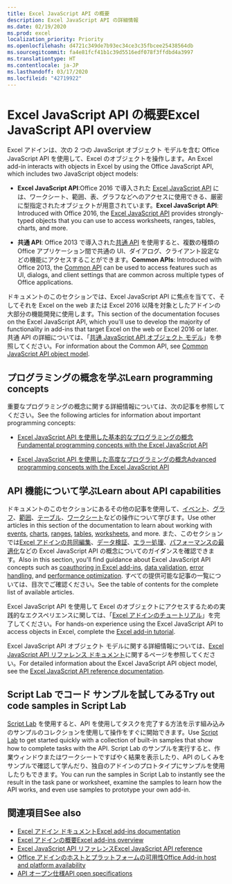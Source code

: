 ```yaml
---
title: Excel JavaScript API の概要
description: Excel JavaScript API の詳細情報
ms.date: 02/19/2020
ms.prod: excel
localization_priority: Priority
ms.openlocfilehash: d4721c349de7b93ec34ce3c35fbcee25438564db
ms.sourcegitcommit: fa4e81fcf41b1c39d5516edf078f3ffdbd4a3997
ms.translationtype: HT
ms.contentlocale: ja-JP
ms.lasthandoff: 03/17/2020
ms.locfileid: "42719922"
---
```

# <a name="excel-javascript-api-overview"></a><span data-ttu-id="6807c-103">Excel JavaScript API の概要</span><span class="sxs-lookup"><span data-stu-id="6807c-103">Excel JavaScript API overview</span></span>

<span data-ttu-id="6807c-104">Excel アドインは、次の 2 つの JavaScript オブジェクト モデルを含む Office JavaScript API を使用して、Excel のオブジェクトを操作します。</span><span class="sxs-lookup"><span data-stu-id="6807c-104">An Excel add-in interacts with objects in Excel by using the Office JavaScript API, which includes two JavaScript object models:</span></span>

* <span data-ttu-id="6807c-105">**Excel JavaScript API**:Office 2016 で導入された [Excel JavaScript API](/javascript/api/excel) には、ワークシート、範囲、表、グラフなどへのアクセスに使用できる、厳密に型指定されたオブジェクトが用意されています。</span><span class="sxs-lookup"><span data-stu-id="6807c-105">**Excel JavaScript API**: Introduced with Office 2016, the [Excel JavaScript API](/javascript/api/excel) provides strongly-typed objects that you can use to access worksheets, ranges, tables, charts, and more.</span></span> 

* <span data-ttu-id="6807c-106">**共通 API**: Office 2013 で導入された[共通 API](/javascript/api/office) を使用すると、複数の種類の Office アプリケーション間で共通の UI、ダイアログ、クライアント設定などの機能にアクセスすることができます。</span><span class="sxs-lookup"><span data-stu-id="6807c-106">**Common APIs**: Introduced with Office 2013, the [Common API](/javascript/api/office) can be used to access features such as UI, dialogs, and client settings that are common across multiple types of Office applications.</span></span>

<span data-ttu-id="6807c-107">ドキュメントのこのセクションでは、Excel JavaScript API に焦点を当てて、そしてそれを Excel on the web または Excel 2016 以降を対象としたアドインの大部分の機能開発に使用します。</span><span class="sxs-lookup"><span data-stu-id="6807c-107">This section of the documentation focuses on the Excel JavaScript API, which you'll use to develop the majority of functionality in add-ins that target Excel on the web or Excel 2016 or later.</span></span> <span data-ttu-id="6807c-108">共通 API の詳細については、「[共通 JavaScript API オブジェクト モデル](../../develop/office-javascript-api-object-model.md)」を参照してください。</span><span class="sxs-lookup"><span data-stu-id="6807c-108">For information about the Common API, see [Common JavaScript API object model](../../develop/office-javascript-api-object-model.md).</span></span> 

## <a name="learn-programming-concepts"></a><span data-ttu-id="6807c-109">プログラミングの概念を学ぶ</span><span class="sxs-lookup"><span data-stu-id="6807c-109">Learn programming concepts</span></span>

<span data-ttu-id="6807c-110">重要なプログラミングの概念に関する詳細情報については、次の記事を参照してください。</span><span class="sxs-lookup"><span data-stu-id="6807c-110">See the following articles for information about important programming concepts:</span></span>
 
- [<span data-ttu-id="6807c-111">Excel JavaScript API を使用した基本的なプログラミングの概念</span><span class="sxs-lookup"><span data-stu-id="6807c-111">Fundamental programming concepts with the Excel JavaScript API</span></span>](../../excel/excel-add-ins-core-concepts.md)

- [<span data-ttu-id="6807c-112">Excel JavaScript API を使用した高度なプログラミングの概念</span><span class="sxs-lookup"><span data-stu-id="6807c-112">Advanced programming concepts with the Excel JavaScript API</span></span>](../../excel/excel-add-ins-advanced-concepts.md)

## <a name="learn-about-api-capabilities"></a><span data-ttu-id="6807c-113">API 機能について学ぶ</span><span class="sxs-lookup"><span data-stu-id="6807c-113">Learn about API capabilities</span></span>

<span data-ttu-id="6807c-114">ドキュメントのこのセクションにあるその他の記事を使用して、[イベント](../../excel/excel-add-ins-events.md)、[グラフ](../../excel/excel-add-ins-charts.md)、[範囲](../../excel/excel-add-ins-ranges.md)、[テーブル](../../excel/excel-add-ins-tables.md)、[ワークシート](../../excel/excel-add-ins-worksheets.md)などの操作について学びます。</span><span class="sxs-lookup"><span data-stu-id="6807c-114">Use other articles in this section of the documentation to learn about working with [events](../../excel/excel-add-ins-events.md), [charts](../../excel/excel-add-ins-charts.md), [ranges](../../excel/excel-add-ins-ranges.md), [tables](../../excel/excel-add-ins-tables.md), [worksheets](../../excel/excel-add-ins-worksheets.md), and more.</span></span> <span data-ttu-id="6807c-115">また、このセクションでは[Excel アドインの共同編集](../../excel/co-authoring-in-excel-add-ins.md)、[データ検証](../../excel/excel-add-ins-data-validation.md)、[エラー処理](../../excel/excel-add-ins-error-handling.md)、[パフォーマンスの最適化](../../excel/performance.md)などの Excel JavaScript API の概念についてのガイダンスを確認できます。</span><span class="sxs-lookup"><span data-stu-id="6807c-115">Also in this section, you'll find guidance about Excel JavaScript API concepts such as [coauthoring in Excel add-ins](../../excel/co-authoring-in-excel-add-ins.md), [data validation](../../excel/excel-add-ins-data-validation.md), [error handling](../../excel/excel-add-ins-error-handling.md), and [performance optimization](../../excel/performance.md).</span></span> <span data-ttu-id="6807c-116">すべての提供可能な記事の一覧については、目次でご確認ください。</span><span class="sxs-lookup"><span data-stu-id="6807c-116">See the table of contents for the complete list of available articles.</span></span>

<span data-ttu-id="6807c-117">Excel JavaScript API を使用して Excel のオブジェクトにアクセスするための実践的なエクスペリエンスに関しては、「[Excel アドインのチュートリアル](../../tutorials/excel-tutorial.md)」を完了してください。</span><span class="sxs-lookup"><span data-stu-id="6807c-117">For hands-on experience using the Excel JavaScript API to access objects in Excel, complete the [Excel add-in tutorial](../../tutorials/excel-tutorial.md).</span></span> 

<span data-ttu-id="6807c-118">Excel JavaScript API オブジェクト モデルに関する詳細情報については、[Excel JavaScript API リファレンス ドキュメント](/javascript/api/excel)に関するページを参照してください。</span><span class="sxs-lookup"><span data-stu-id="6807c-118">For detailed information about the Excel JavaScript API object model, see the [Excel JavaScript API reference documentation](/javascript/api/excel).</span></span>

## <a name="try-out-code-samples-in-script-lab"></a><span data-ttu-id="6807c-119">Script Lab でコード サンプルを試してみる</span><span class="sxs-lookup"><span data-stu-id="6807c-119">Try out code samples in Script Lab</span></span>

<span data-ttu-id="6807c-120">[Script Lab](../../overview/explore-with-script-lab.md) を使用すると、API を使用してタスクを完了する方法を示す組み込みのサンプルのコレクションを使用して操作をすぐに開始できます。</span><span class="sxs-lookup"><span data-stu-id="6807c-120">Use [Script Lab](../../overview/explore-with-script-lab.md) to get started quickly with a collection of built-in samples that show how to complete tasks with the API.</span></span> <span data-ttu-id="6807c-121">Script Lab のサンプルを実行すると、作業ウィンドウまたはワークシートですばやく結果を表示したり、API のしくみをサンプルで確認して学んだり、独自のアドインのプロトタイプにサンプルを使用したりもできます。</span><span class="sxs-lookup"><span data-stu-id="6807c-121">You can run the samples in Script Lab to instantly see the result in the task pane or worksheet, examine the samples to learn how the API works, and even use samples to prototype your own add-in.</span></span>

## <a name="see-also"></a><span data-ttu-id="6807c-122">関連項目</span><span class="sxs-lookup"><span data-stu-id="6807c-122">See also</span></span>

- [<span data-ttu-id="6807c-123">Excel アドイン ドキュメント</span><span class="sxs-lookup"><span data-stu-id="6807c-123">Excel add-ins documentation</span></span>](../../excel/index.md)
- [<span data-ttu-id="6807c-124">Excel アドインの概要</span><span class="sxs-lookup"><span data-stu-id="6807c-124">Excel add-ins overview</span></span>](../../excel/excel-add-ins-overview.md)
- [<span data-ttu-id="6807c-125">Excel JavaScript API リファレンス</span><span class="sxs-lookup"><span data-stu-id="6807c-125">Excel JavaScript API reference</span></span>](/javascript/api/excel)
- [<span data-ttu-id="6807c-126">Office アドインのホストとプラットフォームの可用性</span><span class="sxs-lookup"><span data-stu-id="6807c-126">Office Add-in host and platform availability</span></span>](../../overview/office-add-in-availability.md)
- [<span data-ttu-id="6807c-127">API オープン仕様</span><span class="sxs-lookup"><span data-stu-id="6807c-127">API open specifications</span></span>](../openspec/openspec.md)

